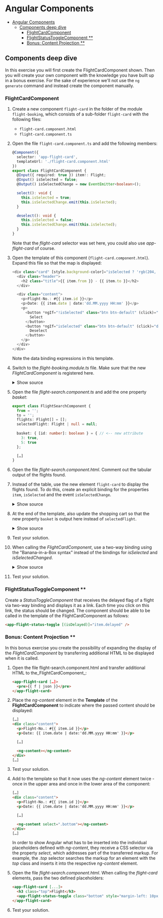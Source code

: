# Angular Components

* [Angular Components](#angular-components)
  * [Components deep dive](#components-deep-dive)
    * [FlightCardComponent](#flightcardcomponent)
    * [FlightStatusToggleComponent **](#flightstatustogglecomponent-)
    * [Bonus: Content Projection **](#bonus-content-projection-)

## Components deep dive

In this exercise you will first create the FlightCardComponent shown. Then you will create your own component with the knowledge you have built up in a bonus exercise. For the sake of experience we'll not use the `ng generate` command and instead create the component manually.

### FlightCardComponent

1. Create a new component ``flight-card`` in the folder of the module ``flight-booking``, which consists of a sub-folder ``flight-card`` with the following files:

    - ``flight-card.component.html``
    - ``flight-card.component.ts``

2. Open the file ``flight-card.component.ts`` and add the following members:

    ```typescript
    @Component({
      selector: 'app-flight-card',
      templateUrl: './flight-card.component.html'
    })
    export class FlightCardComponent {
      @Input({ required: true }) item!: Flight;
      @Input() isSelected = false;
      @Output() isSelectedChange = new EventEmitter<boolean>();

      select(): void {
        this.isSelected = true;
        this.isSelectedChange.emit(this.isSelected);
      }

      deselect(): void {
        this.isSelected = false;
        this.isSelectedChange.emit(this.isSelected);
      }
    }
    ```

   Note that the _flight-card_ selector was set here, you could also use _app-flight-card_ of course.

3. Open the template of this component (``flight-card.component.html``). Expand this file so that the map is displayed:

    ```typescript
    <div class="card" [style.background-color]="isSelected ? 'rgb(204, 197, 185)' : 'white'">
      <div class="header">
        <h2 class="title">{{ item.from }} - {{ item.to }}</h2>
      </div>

      <div class="content">
        <p>Flight-No.: #{{ item.id }}</p>
        <p>Date: {{ item.date | date:'dd.MM.yyyy HH:mm' }}</p>
        <p>
          <button *ngIf="!isSelected" class="btn btn-default" (click)="select()">
            Select
          </button>
          <button *ngIf="isSelected" class="btn btn-default" (click)="deselect()">
            Deselect
          </button>
        </p>
      </div>
    </div>
    ```

   Note the data binding expressions in this template.

4. Switch to the _flight-booking.module.ts_ file. Make sure that the new _FlightCardComponent_ is registered here.

    <details>
    <summary>Show source</summary>
    <p>

    ```typescript
    @NgModule({
      imports: [
        CommonModule,
        FormsModule,
        SharedModule
      ],
      declarations: [
        FlightSearchComponent,
        FlightCardComponent  // <-- important
      ],
      exports: [
        FlightSearchComponent
      ]
    })
    export class FlightBookingModule { }
    ```

    </p>
    </details>

5. Open the file _flight-search.component.ts_ and add the one property _basket_:

    ```typescript
    export class FlightSearchComponent {
      from = '';
      to = '';
      flights: Flight[] = [];
      selectedFlight: Flight | null = null;
      
      basket: { [id: number]: boolean } = { // <-- new attribute
        3: true,
        5: true
      };

      […]
    }
    ```

6. Open the file _flight-search.component.html_. Comment out the tabular output of the flights found.

7. Instead of the table, use the new element ``flight-card`` to display the flights found. To do this, create an explicit binding for the properties ``item``, ``isSelected`` and the event ``isSelectedChange``.

    <details>
    <summary>Show source</summary>
    <p>

    ```html
    <div class="row">
      <div *ngFor="let f of flights" class="col-xs-12 col-sm-6 col-md-4 col-lg-3">
        <app-flight-card [item]="f" [isSelected]="basket[f.id]" (isSelectedChange)="basket[f.id] = $event" />
      </div>
    </div>
    ```

    </p>
    </details>

8. At the end of the template, also update the shopping cart so that the new property ``basket`` is output here instead of ``selectedFlight``.

    <details>
    <summary>Show source</summary>
    <p>

    ```html
    <div class="card">
      <div class="content">
        <pre>{{ basket | json }}</pre>
      </div>
    </div>
    ```

    </p>
    </details>

9. Test your solution.

10. When calling the _FlightCardComponent_, use a two-way binding using the "Banana-in-a-Box syntax" instead of the bindings for _isSelected_ and _isSelectedChanged_.

    <details>
    <summary>Show source</summary>
    <p>

    ```html
    <div class="row">
      <div *ngFor="let f of flights" class="col-xs-12 col-sm-6 col-md-4 col-lg-3">
        <app-flight-card [item]="f" [(isSelected)]="basket[f.id]" />
      </div>
    </div>
    ```

    </p>
    </details>

11. Test your solution.

### FlightStatusToggleComponent **

Create a _StatusToggleComponent_ that receives the delayed flag of a flight via two-way binding and displays it as a link. Each time you click on this link, the status should be changed. The component should be able to be called in the template of the FlightCardComponent as follows:

```html
<app-flight-status-toggle [(isDelayed)]="item.delayed" />
```

### Bonus: Content Projection **

In this bonus exercise you create the possibility of expanding the display of the _FlightCardComponent_ by transferring additional HTML to be displayed when it is called.

1. Open the file flight-search.component.html and transfer additional HTML to the_FlightCardComponent_:

    ```html
    <app-flight-card […]>
      <pre>{{ f | json }}</pre>
    </app-flight-card>
    ```

2. Place the _ng-content_ element in the **Template** of the **FlightCardComponent** to indicate where the passed content should be displayed:

    ```html
    […]
    <div class="content">
      <p>Flight-No.: #{{ item.id }}</p>
      <p>Date: {{ item.date | date:'dd.MM.yyyy HH:mm' }}</p>

      […]

      <ng-content></ng-content>
    </div>
    […]
    ```

3. Test your solution.

4. Add to the template so that it now uses the _ng-content_ element twice - once in the upper area and once in the lower area of the component:
    ```html
    […]
    <div class="content">
      <p>Flight-No.: #{{ item.id }}</p>
      <p>Date: {{ item.date | date:'dd.MM.yyyy HH:mm' }}</p>

      […]

      <ng-content select=".bottom"></ng-content>
    </div>
    […]
    ```

   In order to show Angular what has to be inserted into the individual placeholders defined with _ng-content_, they receive a CSS selector via the property _select_, which addresses part of the transferred markup. For example, the _.top_ selector searches the markup for an element with the _top_ class and inserts it into the respective _ng-content_ element.

5. Open the file _flight-search.component.html_. When calling the _flight-card_ elements, pass the two defined placeholders:

    ```html
    <app-flight-card [...]>
      <h3 class="top">Flight</h3>
      <app-flight-status-toggle class="bottom" style="margin-left: 10px" [(isDelayed)]="f.delayed" />
    </app-flight-card>
    ```

6. Test your solution.
